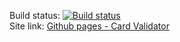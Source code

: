 Build status: [![Build status](https://ci.appveyor.com/api/projects/status/cakda0g9e0li9qjy?svg=true)](https://ci.appveyor.com/project/KeplerXIII/adv-web-cicd-5)  
Site link: [Github pages - Card Validator](https://keplerxiii.github.io/adv_web_cicd_5/)